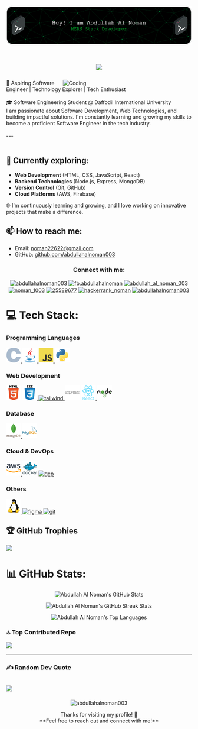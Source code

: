 <p align="center"> <img src="github-header-image.png" align="justify" alt="Github" > </p>
<h1 align="center">
    <img src="https://readme-typing-svg.herokuapp.com/?font=TimesNewRoman&size=35&center=true&vCenter=true&width=500&height=70&duration=4000&lines=Hi+There!+👋;+I'm+Abdullah+Al+Noman!;" />
</h1>

<img align="right" alt="Coding" width="350" src="https://cdn.dribbble.com/users/1162077/screenshots/3848914/programmer.gif">
🚀 Aspiring Software Engineer | Technology Explorer | Tech Enthusiast 
<br>
<br>🎓 Software Engineering Student @ Daffodil International University
<br>
I am passionate about Software Development, Web Technologies, and building impactful solutions. I'm constantly learning and growing my skills to become a proficient Software Engineer in the tech industry.<br><br>---<br><br>

## 🌱 Currently exploring:
- **Web Development** (HTML, CSS, JavaScript, React)
- **Backend Technologies** (Node.js, Express, MongoDB)
- **Version Control** (Git, GitHub)
- **Cloud Platforms** (AWS, Firebase)

🌐 I'm continuously learning and growing, and I love working on innovative projects that make a difference.

## 📫 How to reach me:
- Email: [noman22622@gmail.com](mailto:noman22622@gmail.com)
- GitHub: [github.com/abdullahalnoman003](https://github.com/abdullahalnoman003)

<h3 align="center">Connect with me:</h3>
<p align="center">
<a href="https://linkedin.com/in/abdullahalnoman003" target="blank"><img align="center" src="https://raw.githubusercontent.com/rahuldkjain/github-profile-readme-generator/master/src/images/icons/Social/linked-in-alt.svg" alt="abdullahalnoman003" height="30" width="40" /></a>
<a href="https://fb.com/fb.abdullahalnoman" target="blank"><img align="center" src="https://raw.githubusercontent.com/rahuldkjain/github-profile-readme-generator/master/src/images/icons/Social/facebook.svg" alt="fb.abdullahalnoman" height="30" width="40" /></a>
<a href="https://instagram.com/abdullah_al_noman_003" target="blank"><img align="center" src="https://raw.githubusercontent.com/rahuldkjain/github-profile-readme-generator/master/src/images/icons/Social/instagram.svg" alt="abdullah_al_noman_003" height="30" width="40" /></a>
<a href="https://twitter.com/noman_1003" target="blank"><img align="center" src="https://raw.githubusercontent.com/rahuldkjain/github-profile-readme-generator/master/src/images/icons/Social/twitter.svg" alt="noman_1003" height="30" width="40" /></a>
<a href="https://stackoverflow.com/users/25589677" target="blank"><img align="center" src="https://raw.githubusercontent.com/rahuldkjain/github-profile-readme-generator/master/src/images/icons/Social/stack-overflow.svg" alt="25589677" height="30" width="40" /></a>
<a href="https://www.hackerrank.com/hackerrank_noman" target="blank"><img align="center" src="https://raw.githubusercontent.com/rahuldkjain/github-profile-readme-generator/master/src/images/icons/Social/hackerrank.svg" alt="hackerrank_noman" height="30" width="40" /></a>
<a href="https://www.leetcode.com/abdullahalnoman003" target="blank"><img align="center" src="https://raw.githubusercontent.com/rahuldkjain/github-profile-readme-generator/master/src/images/icons/Social/leet-code.svg" alt="abdullahalnoman003" height="30" width="40" /></a>
</p>

# 💻 Tech Stack:

### Programming Languages

<p align="left">
<a href="https://www.cprogramming.com/" target="_blank" rel="noreferrer"> <img src="https://raw.githubusercontent.com/devicons/devicon/master/icons/c/c-original.svg" alt="c" width="40" height="40"/> </a> 
<a href="https://www.java.com" target="_blank" rel="noreferrer"> <img src="https://raw.githubusercontent.com/devicons/devicon/master/icons/java/java-original.svg" alt="java" width="40" height="40"/> </a> 
<a href="https://developer.mozilla.org/en-US/docs/Web/JavaScript" target="_blank" rel="noreferrer"> <img src="https://raw.githubusercontent.com/devicons/devicon/master/icons/javascript/javascript-original.svg" alt="javascript" width="40" height="40"/> </a> 
<a href="https://www.python.org" target="_blank" rel="noreferrer"> <img src="https://raw.githubusercontent.com/devicons/devicon/master/icons/python/python-original.svg" alt="python" width="40" height="40"/> </a> 
</p>

### Web Development

<p align="left">
<a href="https://www.w3.org/html/" target="_blank" rel="noreferrer"> <img src="https://raw.githubusercontent.com/devicons/devicon/master/icons/html5/html5-original-wordmark.svg" alt="html5" width="40" height="40"/></a>
<a href="https://www.w3schools.com/css/" target="_blank" rel="noreferrer"> <img src="https://raw.githubusercontent.com/devicons/devicon/master/icons/css3/css3-original-wordmark.svg" alt="css3" width="40" height="40"/> </a>
<!-- <a href="https://getbootstrap.com" target="_blank" rel="noreferrer"> <img src="https://raw.githubusercontent.com/devicons/devicon/master/icons/bootstrap/bootstrap-plain-wordmark.svg" alt="bootstrap" width="40" height="40"/> </a> -->
<a href="https://tailwindcss.com/" target="_blank" rel="noreferrer"> <img src="https://www.vectorlogo.zone/logos/tailwindcss/tailwindcss-icon.svg" alt="tailwind" width="40" height="40"/> </a>
<a href="https://expressjs.com" target="_blank" rel="noreferrer"> <img src="https://raw.githubusercontent.com/devicons/devicon/master/icons/express/express-original-wordmark.svg" alt="express" width="40" height="40"/></a> 
<a href="https://reactjs.org/" target="_blank" rel="noreferrer"> <img src="https://raw.githubusercontent.com/devicons/devicon/master/icons/react/react-original-wordmark.svg" alt="react" width="40" height="40"/> </a> 
<a href="https://nodejs.org" target="_blank" rel="noreferrer"> <img src="https://raw.githubusercontent.com/devicons/devicon/master/icons/nodejs/nodejs-original-wordmark.svg" alt="nodejs" width="40" height="40"/> </a>
</p>

### Database

<p align="left">
 <a href="https://www.mongodb.com/" target="_blank" rel="noreferrer"> <img src="https://raw.githubusercontent.com/devicons/devicon/master/icons/mongodb/mongodb-original-wordmark.svg" alt="mongodb" width="40" height="40"/> </a>
 <a href="https://www.mysql.com/" target="_blank" rel="noreferrer"> <img src="https://raw.githubusercontent.com/devicons/devicon/master/icons/mysql/mysql-original-wordmark.svg" alt="mysql" width="40" height="40"/> </a>
</p>


### Cloud & DevOps

<p align="left">
<a href="https://aws.amazon.com" target="_blank" rel="noreferrer"> <img src="https://raw.githubusercontent.com/devicons/devicon/master/icons/amazonwebservices/amazonwebservices-original-wordmark.svg" alt="aws" width="40" height="40"/> </a> 
<a href="https://www.docker.com/" target="_blank" rel="noreferrer"> <img src="https://raw.githubusercontent.com/devicons/devicon/master/icons/docker/docker-original-wordmark.svg" alt="docker" width="40" height="40"/></a> 
<a href="https://cloud.google.com" target="_blank" rel="noreferrer"> <img src="https://www.vectorlogo.zone/logos/google_cloud/google_cloud-icon.svg" alt="gcp" width="40" height="40"/> </a>
</p>

### Others

<p align="left">
<a href="https://www.linux.org/" target="_blank" rel="noreferrer"> <img src="https://raw.githubusercontent.com/devicons/devicon/master/icons/linux/linux-original.svg" alt="linux" width="40" height="40"/> </a>
<a href="https://www.figma.com/" target="_blank" rel="noreferrer"> <img src="https://www.vectorlogo.zone/logos/figma/figma-icon.svg" alt="figma" width="40" height="40"/> </a> 
<a href="https://git-scm.com/" target="_blank" rel="noreferrer"> <img src="https://www.vectorlogo.zone/logos/git-scm/git-scm-icon.svg" alt="git" width="40" height="40"/> </a>
</p>

## 🏆 GitHub Trophies
![](https://github-profile-trophy.vercel.app/?username=abdullahalnoman003&theme=radical&no-frame=false&no-bg=false&margin-w=4)

# 📊 GitHub Stats:
<p align="center">
  <img src="https://github-readme-stats.vercel.app/api?username=abdullahalnoman003&theme=vision-friendly-dark&hide_border=false&include_all_commits=true&count_private=false" alt="Abdullah Al Noman's GitHub Stats" />
</p>

<p align="center">
  <img src="https://github-readme-streak-stats.herokuapp.com/?user=abdullahalnoman003&theme=vision-friendly-dark&hide_border=false" alt="Abdullah Al Noman's GitHub Streak Stats" />
</p>

<p align="center">
  <img src="https://github-readme-stats.vercel.app/api/top-langs/?username=abdullahalnoman003&theme=vision-friendly-dark&hide_border=false&include_all_commits=true&count_private=false&layout=compact" alt="Abdullah Al Noman's Top Languages" />
</p>


### 🔝 Top Contributed Repo
![](https://github-contributor-stats.vercel.app/api?username=abdullahalnoman003&limit=5&theme=chartreuse-dark&combine_all_yearly_contributions=true)

---

### ✍️ Random Dev Quote
![](https://quotes-github-readme.vercel.app/api?type=horizontal&theme=merko)
---
<p align="center"> <img src="https://komarev.com/ghpvc/?username=abdullahalnoman003&label=Profile%20views&color=0e75b6&style=flat" alt="abdullahalnoman003" /> </p>
<p align="center">
Thanks for visiting my profile! 🙏 <br>  
**Feel free to reach out and connect with me!**
</p>
